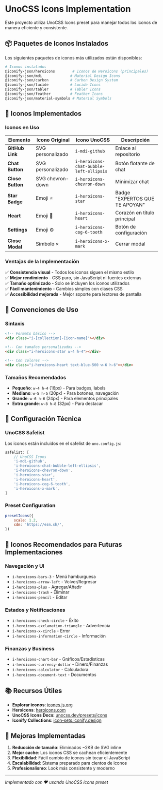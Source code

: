 # UnoCSS Icons Implementation

Este proyecto utiliza UnoCSS Icons preset para manejar todos los iconos de manera eficiente y consistente.

## 📦 Paquetes de Iconos Instalados

Los siguientes paquetes de iconos más utilizados están disponibles:

```bash
# Iconos instalados
@iconify-json/heroicons        # Iconos de Heroicons (principales)
@iconify-json/mdi             # Material Design Icons
@iconify-json/carbon          # Carbon Design System
@iconify-json/lucide          # Lucide Icons
@iconify-json/tabler          # Tabler Icons
@iconify-json/feather         # Feather Icons
@iconify-json/material-symbols # Material Symbols
```

## 🎯 Iconos Implementados

### Iconos en Uso

| Elemento | Icono Original | Icono UnoCSS | Descripción |
|----------|---------------|--------------|-------------|
| **GitHub Link** | SVG personalizado | `i-mdi-github` | Enlace al repositorio |
| **Chat Button** | SVG personalizado | `i-heroicons-chat-bubble-left-ellipsis` | Botón flotante de chat |
| **Close Button** | SVG chevron-down | `i-heroicons-chevron-down` | Minimizar chat |
| **Star Badge** | Emoji ⭐ | `i-heroicons-star` | Badge "EXPERTOS QUE TE APOYAN" |
| **Heart** | Emoji 💙 | `i-heroicons-heart` | Corazón en título principal |
| **Settings** | Emoji ⚙️ | `i-heroicons-cog-6-tooth` | Botón de configuración |
| **Close Modal** | Símbolo &times; | `i-heroicons-x-mark` | Cerrar modal |

### Ventajas de la Implementación

✅ **Consistencia visual** - Todos los iconos siguen el mismo estilo  
✅ **Mejor rendimiento** - CSS puro, sin JavaScript ni fuentes externas  
✅ **Tamaño optimizado** - Solo se incluyen los iconos utilizados  
✅ **Fácil mantenimiento** - Cambios simples con clases CSS  
✅ **Accesibilidad mejorada** - Mejor soporte para lectores de pantalla  

## 📝 Convenciones de Uso

### Sintaxis
```html
<!-- Formato básico -->
<div class="i-[collection]-[icon-name]"></div>

<!-- Con tamaños personalizados -->
<div class="i-heroicons-star w-4 h-4"></div>

<!-- Con colores -->
<div class="i-heroicons-heart text-blue-500 w-6 h-6"></div>
```

### Tamaños Recomendados
- **Pequeño**: `w-4 h-4` (16px) - Para badges, labels
- **Mediano**: `w-5 h-5` (20px) - Para botones, navegación  
- **Grande**: `w-6 h-6` (24px) - Para elementos principales
- **Extra grande**: `w-8 h-8` (32px) - Para destacar

## 🔧 Configuración Técnica

### UnoCSS Safelist
Los iconos están incluidos en el safelist de `uno.config.js`:

```javascript
safelist: [
    // UnoCSS Icons
    'i-mdi-github',
    'i-heroicons-chat-bubble-left-ellipsis',
    'i-heroicons-chevron-down',
    'i-heroicons-star',
    'i-heroicons-heart',
    'i-heroicons-cog-6-tooth',
    'i-heroicons-x-mark',
]
```

### Preset Configuration
```javascript
presetIcons({
    scale: 1.2,
    cdn: 'https://esm.sh/',
})
```

## 🌟 Iconos Recomendados para Futuras Implementaciones

### Navegación y UI
- `i-heroicons-bars-3` - Menú hamburguesa
- `i-heroicons-arrow-left` - Volver/Regresar
- `i-heroicons-plus` - Agregar/Añadir
- `i-heroicons-trash` - Eliminar
- `i-heroicons-pencil` - Editar

### Estados y Notificaciones
- `i-heroicons-check-circle` - Éxito
- `i-heroicons-exclamation-triangle` - Advertencia
- `i-heroicons-x-circle` - Error
- `i-heroicons-information-circle` - Información

### Finanzas y Business
- `i-heroicons-chart-bar` - Gráficos/Estadísticas
- `i-heroicons-currency-dollar` - Dinero/Finanzas
- `i-heroicons-calculator` - Calculadora
- `i-heroicons-document-text` - Documentos

## 📚 Recursos Útiles

- **Explorar iconos**: [icones.js.org](https://icones.js.org/)
- **Heroicons**: [heroicons.com](https://heroicons.com/)
- **UnoCSS Icons Docs**: [unocss.dev/presets/icons](https://unocss.dev/presets/icons)
- **Iconify Collections**: [icon-sets.iconify.design](https://icon-sets.iconify.design/)

## 🚀 Mejoras Implementadas

1. **Reducción de tamaño**: Eliminados ~2KB de SVG inline
2. **Mejor cache**: Los iconos CSS se cachean eficientemente
3. **Flexibilidad**: Fácil cambio de iconos sin tocar el JavaScript
4. **Escalabilidad**: Sistema preparado para cientos de iconos
5. **Profesionalismo**: Look más consistente y moderno

---

*Implementado con ❤️ usando UnoCSS Icons preset*